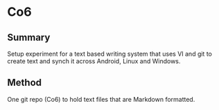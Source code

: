 # Co6
## Summary
Setup experiment for a text based writing system that uses VI and git to create text and synch it across Android, Linux and Windows.
## Method
One git repo (Co6) to hold text files that are Markdown formatted.

